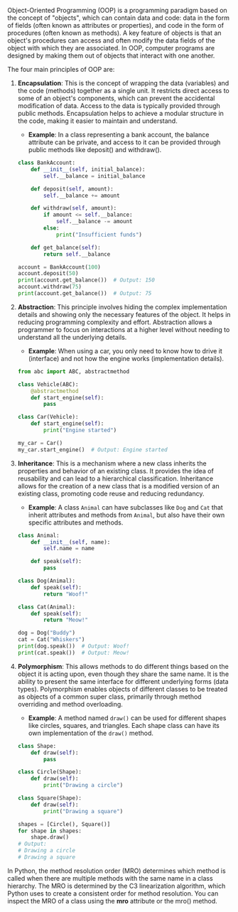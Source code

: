 Object-Oriented Programming (OOP) is a programming paradigm based on the concept of "objects", which can contain data and code: data in the form of fields (often known as attributes or properties), and code in the form of procedures (often known as methods). A key feature of objects is that an object's procedures can access and often modify the data fields of the object with which they are associated. In OOP, computer programs are designed by making them out of objects that interact with one another.

The four main principles of OOP are:

1. **Encapsulation**: This is the concept of wrapping the data (variables) and the code (methods) together as a single unit. It restricts direct access to some of an object's components, which can prevent the accidental modification of data. Access to the data is typically provided through public methods. Encapsulation helps to achieve a modular structure in the code, making it easier to maintain and understand.
   - **Example**: In a class representing a bank account, the balance attribute can be private, and access to it can be provided through public methods like deposit() and withdraw().
   ```python
   class BankAccount:
       def __init__(self, initial_balance):
           self.__balance = initial_balance

       def deposit(self, amount):
           self.__balance += amount

       def withdraw(self, amount):
           if amount <= self.__balance:
               self.__balance -= amount
           else:
               print("Insufficient funds")

       def get_balance(self):
           return self.__balance

   account = BankAccount(100)
   account.deposit(50)
   print(account.get_balance())  # Output: 150
   account.withdraw(75)
   print(account.get_balance())  # Output: 75
   ```

2. **Abstraction**: This principle involves hiding the complex implementation details and showing only the necessary features of the object. It helps in reducing programming complexity and effort. Abstraction allows a programmer to focus on interactions at a higher level without needing to understand all the underlying details.
   - **Example**: When using a car, you only need to know how to drive it (interface) and not how the engine works (implementation details).
   ```python
   from abc import ABC, abstractmethod

   class Vehicle(ABC):
       @abstractmethod
       def start_engine(self):
           pass

   class Car(Vehicle):
       def start_engine(self):
           print("Engine started")

   my_car = Car()
   my_car.start_engine()  # Output: Engine started
   ```

3. **Inheritance**: This is a mechanism where a new class inherits the properties and behavior of an existing class. It provides the idea of reusability and can lead to a hierarchical classification. Inheritance allows for the creation of a new class that is a modified version of an existing class, promoting code reuse and reducing redundancy.
   - **Example**: A class `Animal` can have subclasses like `Dog` and `Cat` that inherit attributes and methods from `Animal`, but also have their own specific attributes and methods.
   ```python
   class Animal:
       def __init__(self, name):
           self.name = name

       def speak(self):
           pass

   class Dog(Animal):
       def speak(self):
           return "Woof!"

   class Cat(Animal):
       def speak(self):
           return "Meow!"

   dog = Dog("Buddy")
   cat = Cat("Whiskers")
   print(dog.speak())  # Output: Woof!
   print(cat.speak())  # Output: Meow!
   ```

4. **Polymorphism**: This allows methods to do different things based on the object it is acting upon, even though they share the same name. It is the ability to present the same interface for different underlying forms (data types). Polymorphism enables objects of different classes to be treated as objects of a common super class, primarily through method overriding and method overloading.
   - **Example**: A method named `draw()` can be used for different shapes like circles, squares, and triangles. Each shape class can have its own implementation of the `draw()` method.
   ```python
   class Shape:
       def draw(self):
           pass

   class Circle(Shape):
       def draw(self):
           print("Drawing a circle")

   class Square(Shape):
       def draw(self):
           print("Drawing a square")

   shapes = [Circle(), Square()]
   for shape in shapes:
       shape.draw()
   # Output:
   # Drawing a circle
   # Drawing a square
   ```

In Python, the method resolution order (MRO) determines which method is called when there are multiple methods with the same name in a class hierarchy. The MRO is determined by the C3 linearization algorithm, which Python uses to create a consistent order for method resolution.
You can inspect the MRO of a class using the __mro__ attribute or the mro() method.